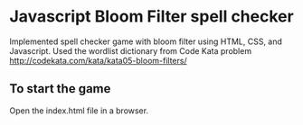 # Javascript Bloom Filter spell checker
Implemented spell checker game with bloom filter using HTML, CSS, and Javascript. Used the wordlist dictionary from Code Kata problem http://codekata.com/kata/kata05-bloom-filters/

## To start the game
Open the index.html file in a browser. 
